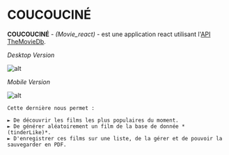 # COUCOUCINÉ 

**COUCOUCINÉ** - *(Movie_react)* - est une application react utilisant l'[API TheMovieDb](https://www.themoviedb.org/). 

*Desktop Version*

![alt](https://github.com/ahmedKhaireddine/ahmedKhaireddinegif.github.io/blob/master/test1.gif?raw=true)

*Mobile Version*

![alt](https://github.com/ahmedKhaireddine/ahmedKhaireddinegif.github.io/blob/master/test1.gif?raw=true)

```
Cette dernière nous permet :

► De découvrir les films les plus populaires du moment.
► De générer aléatoirement un film de la base de donnée *(tinderLike)*.
► D'enregistrer ces films sur une liste, de la gérer et de pouvoir la sauvegarder en PDF.
```
